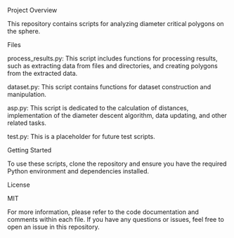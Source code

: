 Project Overview

This repository contains scripts for analyzing diameter critical polygons on the sphere. 

Files

process_results.py: This script includes functions for processing results, such as extracting data from files and directories, and creating polygons from the extracted data.

dataset.py: This script contains functions for dataset construction and manipulation.

asp.py: This script is dedicated to the calculation of distances, implementation of the diameter descent algorithm, data updating, and other related tasks.

test.py: This is a placeholder for future test scripts.



Getting Started

To use these scripts, clone the repository and ensure you have the required Python environment and dependencies installed.

License

MIT

For more information, please refer to the code documentation and comments within each file. If you have any questions or issues, feel free to open an issue in this repository.
